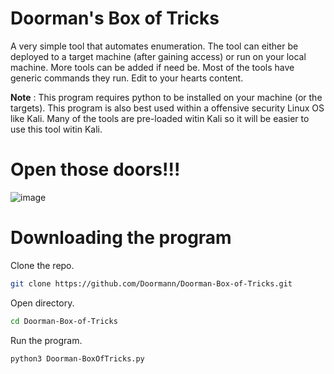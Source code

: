 # Doorman's Box of Tricks

A very simple tool that automates enumeration.
The tool can either be deployed to a target machine (after gaining access) or run on your local machine.
More tools can be added if need be. Most of the tools have generic commands they run. Edit to your hearts content. 

**Note** :
This program requires python to be installed on your machine (or the targets). This program is also best used within a offensive security Linux OS like Kali. Many of the tools are pre-loaded witin Kali so it will be easier to use this tool witin Kali.

# Open those doors!!!

![image](https://github.com/Doormann/Doorman-Box-of-Tricks/assets/103082286/332c38bd-6444-47d2-9840-61cbbf0cc2ef)


# Downloading the program
Clone the repo.
```bash
git clone https://github.com/Doormann/Doorman-Box-of-Tricks.git
```
Open directory.
```bash
cd Doorman-Box-of-Tricks
```
Run the program.
```bash
python3 Doorman-BoxOfTricks.py
```
